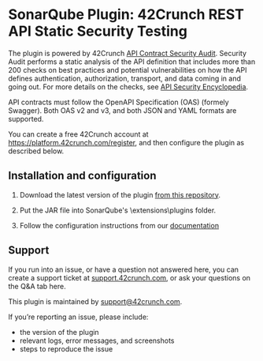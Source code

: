 # SonarQube Plugin: 42Crunch REST API Static Security Testing

The plugin is powered by 42Crunch [API Contract Security Audit](https://docs.42crunch.com/latest/content/concepts/api_contract_security_audit.htm). Security Audit performs a static analysis of the API definition that includes more than 200 checks on best practices and potential vulnerabilities on how the API defines authentication, authorization, transport, and data coming in and going out. For more details on the checks, see [API Security Encyclopedia](https://apisecurity.io/encyclopedia/content/api-security-encyclopedia.htm).

API contracts must follow the OpenAPI Specification (OAS) (formely Swagger). Both OAS v2 and v3, and both JSON and YAML formats are supported.

You can create a free 42Crunch account at https://platform.42crunch.com/register, and then configure the plugin as described below.

## Installation and configuration

1. Download the latest version of the plugin [from this repository](https://github.com/42Crunch/sonarqube-plugin/tags).

2. Put the JAR file into SonarQube's \extensions\plugins folder.

3. Follow the configuration instructions from our [documentation](https://docs.42crunch.com/latest/content/tasks/integrate_sonarqube.htm)

## Support

If you run into an issue, or have a question not answered here, you can create a support ticket at [support.42crunch.com](https://support.42crunch.com/), or ask your questions on the Q&A tab here.

This plugin is maintained by support@42crunch.com.

If you’re reporting an issue, please include:

- the version of the plugin
- relevant logs, error messages, and screenshots
- steps to reproduce the issue